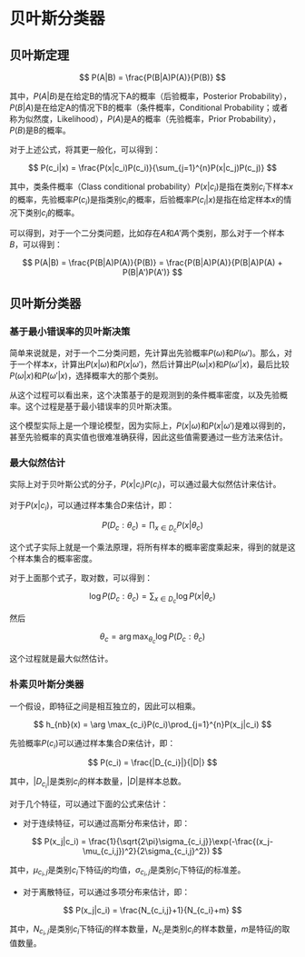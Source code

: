 # 贝叶斯分类器

## 贝叶斯定理

$$
P(A|B) = \frac{P(B|A)P(A)}{P(B)}
$$

其中，$P(A|B)$是在给定B的情况下A的概率（后验概率，Posterior Probability），$P(B|A)$是在给定A的情况下B的概率（条件概率，Conditional Probability；或者称为似然度，Likelihood），$P(A)$是A的概率（先验概率，Prior Probability），$P(B)$是B的概率。

对于上述公式，将其更一般化，可以得到：

$$
P(c_i|x) = \frac{P(x|c_i)P(c_i)}{\sum_{j=1}^{n}P(x|c_j)P(c_j)}
$$

其中，类条件概率（Class conditional probability）$P(x|c_i)$是指在类别$c_i$下样本$x$的概率，先验概率$P(c_i)$是指类别$c_i$的概率，后验概率$P(c_i|x)$是指在给定样本$x$的情况下类别$c_i$的概率。

可以得到，对于一个二分类问题，比如存在$A$和$A'$两个类别，那么对于一个样本$B$，可以得到：

$$
P(A|B) = \frac{P(B|A)P(A)}{P(B)} = \frac{P(B|A)P(A)}{P(B|A)P(A) + P(B|A')P(A')}
$$

## 贝叶斯分类器

### 基于最小错误率的贝叶斯决策

简单来说就是，对于一个二分类问题，先计算出先验概率$P(\omega)$和$P(\omega')$。那么，对于一个样本$x$，计算出$P(x|\omega)$和$P(x|\omega')$，然后计算出$P(\omega|x)$和$P(\omega'|x)$，最后比较$P(\omega|x)$和$P(\omega'|x)$，选择概率大的那个类别。

从这个过程可以看出来，这个决策基于的是观测到的条件概率密度，以及先验概率。这个过程是基于最小错误率的贝叶斯决策。

这个模型实际上是一个理论模型，因为实际上，$P(x|\omega)$和$P(x|\omega')$是难以得到的，甚至先验概率的真实值也很难准确获得，因此这些值需要通过一些方法来估计。

### 最大似然估计

实际上对于贝叶斯公式的分子，$P(x|c_i)P(c_i)$，可以通过最大似然估计来估计。

对于$P(x|c_i)$，可以通过样本集合$D$来估计，即：

$$
P(D_c:\theta_c) = \prod_{x \in D_c}P(x|\theta_c)
$$

这个式子实际上就是一个乘法原理，将所有样本的概率密度乘起来，得到的就是这个样本集合的概率密度。

对于上面那个式子，取对数，可以得到：

$$
\log P(D_c:\theta_c) = \sum_{x \in D_c}\log P(x|\theta_c)
$$

然后

$$
\theta_c = \arg \max_{\theta_c}\log P(D_c:\theta_c)
$$

这个过程就是最大似然估计。

### 朴素贝叶斯分类器

一个假设，即特征之间是相互独立的，因此可以相乘。

$$
h_{nb}(x) = \arg \max_{c_i}P(c_i)\prod_{j=1}^{n}P(x_j|c_i)
$$

先验概率$P(c_i)$可以通过样本集合$D$来估计，即：

$$
P(c_i) = \frac{|D_{c_i}|}{|D|}
$$

其中，$|D_{c_i}|$是类别$c_i$的样本数量，$|D|$是样本总数。

对于几个特征，可以通过下面的公式来估计：

- 对于连续特征，可以通过高斯分布来估计，即：

$$
P(x_j|c_i) = \frac{1}{\sqrt{2\pi}\sigma_{c_i,j}}\exp(-\frac{(x_j-\mu_{c_i,j})^2}{2\sigma_{c_i,j}^2})
$$

其中，$\mu_{c_i,j}$是类别$c_i$下特征$j$的均值，$\sigma_{c_i,j}$是类别$c_i$下特征$j$的标准差。

- 对于离散特征，可以通过多项分布来估计，即：

$$
P(x_j|c_i) = \frac{N_{c_i,j}+1}{N_{c_i}+m}
$$

其中，$N_{c_i,j}$是类别$c_i$下特征$j$的样本数量，$N_{c_i}$是类别$c_i$的样本数量，$m$是特征$j$的取值数量。